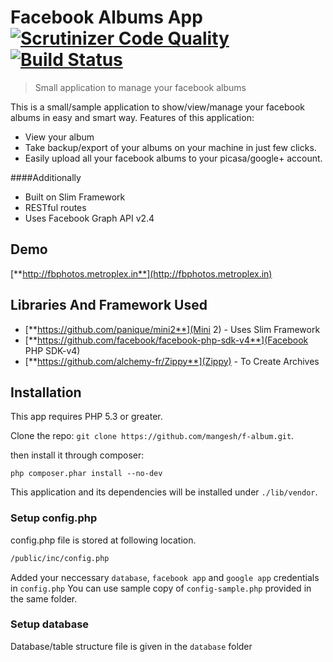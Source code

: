 Facebook Albums App [![Scrutinizer Code Quality](https://scrutinizer-ci.com/g/mangesh/f-album/badges/quality-score.png?b=master)](https://scrutinizer-ci.com/g/mangesh/f-album/?branch=master) [![Build Status](https://scrutinizer-ci.com/g/mangesh/f-album/badges/build.png?b=master)](https://scrutinizer-ci.com/g/mangesh/f-album/build-status/master)
================================================================================
> Small application to manage your facebook albums

This is a small/sample application to show/view/manage your facebook albums
in easy and smart way.
Features of this application:
* View your album
* Take backup/export of your albums on your machine in just few clicks.
* Easily upload all your facebook albums to your picasa/google+ account.

####Additionally
* Built on Slim Framework
* RESTful routes
* Uses Facebook Graph API v2.4

## Demo

[**http://fbphotos.metroplex.in**](http://fbphotos.metroplex.in)

## Libraries And Framework Used
* [**https://github.com/panique/mini2**](Mini 2) - Uses Slim Framework
* [**https://github.com/facebook/facebook-php-sdk-v4**](Facebook PHP SDK-v4)
* [**https://github.com/alchemy-fr/Zippy**](Zippy) - To Create Archives 


## Installation

This app requires PHP 5.3 or greater.

Clone the repo: `git clone https://github.com/mangesh/f-album.git`.

then install it through composer:

```shell
php composer.phar install --no-dev
```
This application and its dependencies will be installed under `./lib/vendor`.

### Setup config.php ###

config.php file is stored at following location.

```bash
/public/inc/config.php
```
Added your neccessary `database`, `facebook app` and `google app` credentials in `config.php`
You can use sample copy of `config-sample.php` provided in the same folder.

### Setup database ###

Database/table structure file is given in the `database` folder

